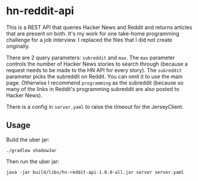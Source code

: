 # hn-reddit-api

This is a REST API that queries Hacker News and Reddit and returns articles that are present on both. It's my work for one take-home programming challenge for a job interview. I replaced the files that I did not create originally.

There are 2 query parameters: `subreddit` and `max`. The `max` parameter controls the number of Hacker News stories to search through (because a request needs to be made to the HN API for every story). The `subreddit` parameter picks the subreddit on Reddit. You can omit it to use the main page. Otherwise I recommend `programming` as the subreddit (because so many of the links in Reddit's programming subreddit are also posted to Hacker News).

There is a config in `server.yaml` to raise the timeout for the JerseyClient.

## Usage

Build the uber jar:

    ./gradlew shadowJar

Then run the uber jar:

    java -jar build/libs/hn-reddit-api-1.0.0-all.jar server server.yaml

